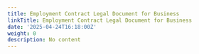 ```yaml
---
title: Employment Contract Legal Document for Business
linkTitle: Employment Contract Legal Document for Business
date: '2025-04-24T16:18:00Z'
weight: 0
description: No content
---
```



